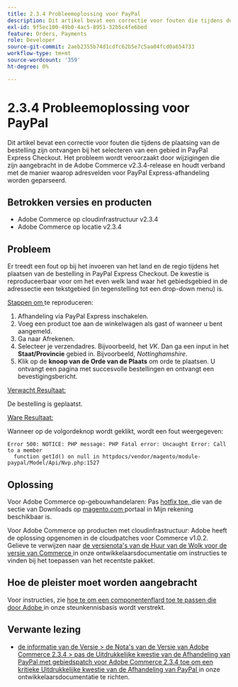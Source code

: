 ```yaml
---
title: 2.3.4 Probleemoplossing voor PayPal
description: Dit artikel bevat een correctie voor fouten die tijdens de plaatsing van de bestelling zijn ontvangen bij het selecteren van een gebied in PayPal Express Checkout. Het probleem wordt veroorzaakt door wijzigingen die zijn aangebracht in de Adobe Commerce v2.3.4-release en houdt verband met de manier waarop adresvelden voor PayPal Express-afhandeling worden geparseerd.
exl-id: 9f5ec100-49b0-4ac5-8951-32b5c4fe6bed
feature: Orders, Payments
role: Developer
source-git-commit: 2aeb2355b74d1cdfc62b5e7c5aa04fcd0a654733
workflow-type: tm+mt
source-wordcount: '359'
ht-degree: 0%

---
```


# 2.3.4 Probleemoplossing voor PayPal

Dit artikel bevat een correctie voor fouten die tijdens de plaatsing van de bestelling zijn ontvangen bij het selecteren van een gebied in PayPal Express Checkout. Het probleem wordt veroorzaakt door wijzigingen die zijn aangebracht in de Adobe Commerce v2.3.4-release en houdt verband met de manier waarop adresvelden voor PayPal Express-afhandeling worden geparseerd.

## Betrokken versies en producten

* Adobe Commerce op cloudinfrastructuur v2.3.4
* Adobe Commerce op locatie v2.3.4

## Probleem

Er treedt een fout op bij het invoeren van het land en de regio tijdens het plaatsen van de bestelling in PayPal Express Checkout. De kwestie is reproduceerbaar voor om het even welk land waar het gebiedsgebied in de adressectie een tekstgebied (in tegenstelling tot een drop-down menu) is.

<u> Stappen om </u> te reproduceren:

1. Afhandeling via PayPal Express inschakelen.
1. Voeg een product toe aan de winkelwagen als gast of wanneer u bent aangemeld.
1. Ga naar Afrekenen.
1. Selecteer je verzendadres. Bijvoorbeeld, het *VK*. Dan ga een input in het **Staat/Provincie** gebied in. Bijvoorbeeld, *Nottinghamshire*.
1. Klik op de **knoop van de Orde van de Plaats** om orde te plaatsen. U ontvangt een pagina met succesvolle bestellingen en ontvangt een bevestigingsbericht.

<u> Verwacht Resultaat:</u>

De bestelling is geplaatst.

<u> Ware Resultaat:</u>

Wanneer op de volgordeknop wordt geklikt, wordt een fout weergegeven:

```
Error 500: NOTICE: PHP message: PHP Fatal error: Uncaught Error: Call to a member
  function getId() on null in httpdocs/vendor/magento/module-paypal/Model/Api/Nvp.php:1527
```

## Oplossing

Voor Adobe Commerce op-gebouwhandelaren: Pas [ hotfix toe, ](https://magento.com/tech-resources/download#download2353) die van de sectie van Downloads op [ magento.com ](https://magento.com) portaal in Mijn rekening beschikbaar is.

Voor Adobe Commerce op producten met cloudinfrastructuur: Adobe heeft de oplossing opgenomen in de cloudpatches voor Commerce v1.0.2. Gelieve te verwijzen naar [ de versienota&#39;s van de Huur van de Wolk voor de versie van Commerce ](https://experienceleague.adobe.com/nl/docs/commerce-cloud-service/user-guide/release-notes/cloud-patches?itm_source=devdocs&amp;itm_medium=quick_search&amp;itm_campaign=federated_search&amp;itm_term=cloud%20patche) in onze ontwikkelaarsdocumentatie om instructies te vinden bij het toepassen van het recentste pakket.

## Hoe de pleister moet worden aangebracht

Voor instructies, zie [ hoe te om een componentenflard toe te passen die door Adobe ](/help/how-to/general/how-to-apply-a-composer-patch-provided-by-magento.md) in onze steunkennisbasis wordt verstrekt.

## Verwante lezing

* [ de informatie van de Versie > de Nota&#39;s van de Versie van Adobe Commerce 2.3.4 > pas de Uitdrukkelijke kwestie van de Afhandeling van PayPal met gebiedspatch voor Adobe Commerce 2.3.4 toe om een kritieke Uitdrukkelijke kwestie van de Afhandeling van PayPal ](https://commerce-docs.github.io/devdocs-archive/2.3/guides/v2.3/release-notes/release-notes-2-3-4-commerce.html#apply-the-paypal-express-checkout-issue-with-region-patch-for-magento-234-to-address-a-critical-paypal-express-checkout-issue) in onze ontwikkelaarsdocumentatie te richten.
